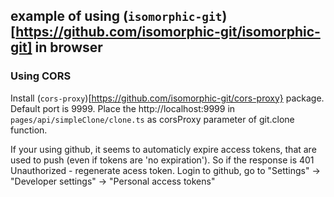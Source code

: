 ## example of using (`isomorphic-git`)[https://github.com/isomorphic-git/isomorphic-git] in browser

### Using CORS

Install (`cors-proxy`)[https://github.com/isomorphic-git/cors-proxy} package. Default port is 9999. Place the http://localhost:9999 in `pages/api/simpleClone/clone.ts` as corsProxy parameter of git.clone function.

If your using github, it seems to automaticly expire access tokens, that are used to push (even if tokens are 'no expiration'). So if the response is 401 Unauthorized - regenerate acess token. Login to github, go to "Settings" -> "Developer settings" -> "Personal access tokens"
